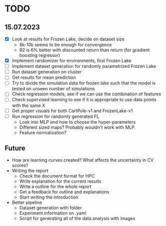 # TODO

## 15.07.2023
- [x] Look at results for Frozen Lake, decide on dataset size
    - 8k-10k seems to be enough for convergence
    - R2 is 6% better with discounted return than return (for gradient boosting regressor)
- [x] Implement randomizer for environments, first Frozen Lake
- [ ] Implement dataset generation for randomly parametrized Frozen Lake
- [ ] Run dataset generation on cluster
- [ ] Get results for mean prediction
- [ ] Try to divide the simulation data for frozen lake such that the model is tested on unseen number of simulations
- [ ] Check regression models, see if we can use the combination of features
- [ ] Check supervised learning to see if it is appropriate to use data points with the same X
- [ ] Get proper visuals for both CartPole-v1 and FrozenLake-v1
- [ ] Run regression for randomly generated FL
    - Look into MLP and how to choose the hyper-parameters
    - Different sized maps? Probably wouldn't work with MLP.
    - Feature normalization?

## Future
- How are learning curves created? What affects the uncertainty in CV scores?
- Writing the report
    - Check the document format for HPC
    - Write explanation for the current results
    - Write a outline for the whole report
    - Get a feedback for outline and explanations
    - Start writing the introduction
- Better pipeline
    - Dataset generation with folder
    - Experiment information on .yaml
    - Script for generating all of the data analysis with images